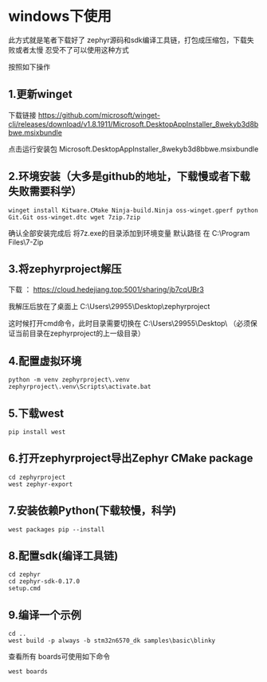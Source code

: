 # windows下使用



此方式就是笔者下载好了 zephyr源码和sdk编译工具链，打包成压缩包，下载失败或者太慢  忍受不了可以使用这种方式

按照如下操作

## 1.更新winget

下载链接  https://github.com/microsoft/winget-cli/releases/download/v1.8.1911/Microsoft.DesktopAppInstaller_8wekyb3d8bbwe.msixbundle

点击运行安装包  Microsoft.DesktopAppInstaller_8wekyb3d8bbwe.msixbundle

## 2.环境安装（大多是github的地址，下载慢或者下载失败需要科学）

```
winget install Kitware.CMake Ninja-build.Ninja oss-winget.gperf python Git.Git oss-winget.dtc wget 7zip.7zip
```

确认全部安装完成后  将7z.exe的目录添加到环境变量   默认路径 在  C:\Program Files\7-Zip

## 3.将zephyrproject解压

下载 ：  https://cloud.hedejiang.top:5001/sharing/jb7cqUBr3

我解压后放在了桌面上  C:\Users\29955\Desktop\zephyrproject

这时候打开cmd命令，此时目录需要切换在  C:\Users\29955\Desktop\      （必须保证当前目录在zephyrproject的上一级目录）

## 4.配置虚拟环境

```
python -m venv zephyrproject\.venv
zephyrproject\.venv\Scripts\activate.bat
```

## 5.下载west

```
pip install west
```

## 6.打开zephyrproject导出Zephyr CMake package

```
cd zephyrproject
west zephyr-export
```

## 7.安装依赖Python(下载较慢，科学)

```
west packages pip --install
```

## 8.配置sdk(编译工具链)

```
cd zephyr
cd zephyr-sdk-0.17.0
setup.cmd
```

## 9.编译一个示例

```
cd ..
west build -p always -b stm32n6570_dk samples\basic\blinky
```

查看所有 boards可使用如下命令

```
west boards
```

